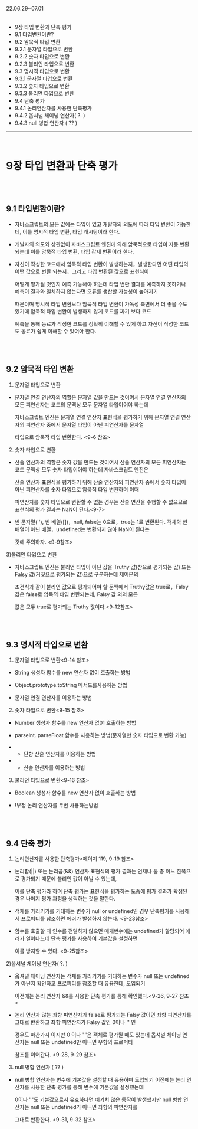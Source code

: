 22.06.29~07.01
<br/>
<br/>
- 9장 타입 변환과 단축 평가
- 9.1 타입변환이란?
- 9.2 암묵적 타입 변환
- 9.2.1 문자열 타입으로 변환
- 9.2.2 숫자 타입으로 변환
- 9.2.3 불리언 타입으로 변환
- 9.3 명시적 타입으로 변환
- 9.3.1 문자열 타입으로 변환
- 9.3.2 숫자 타입으로 변환
- 9.3.3 불리언 타입으로 변환
- 9.4 단축 평가
- 9.4.1 논리연산자를 사용한 단축평가
- 9.4.2 옵셔널 체이닝 연산자( ?. )
- 9.4.3 null 병합 연산자 ( ?? )


<hr/>
<br/>

# 9장 타입 변환과 단축 평가

<br/>
<br/>

## 9.1 타입변환이란?

- 자바스크립트의 모든 값에는 타입이 있고 개발자의 의도에 따라 타입 변환이 가능한데, 이를 명시적 타입 변환, 타입 캐시팅이라 한다.

- 개발자의 의도와 상관없이 자바스크립트 엔진에 의해 암묵적으로 타입이 자동 변환 되는데 이를 암묵적 타입 변환, 타입 강제 변환이라 한다.

- 자신이 작성한 코드에서 암묵적 타입 변환이 발생하는지，발생한다면 어떤 타입의 어떤 값으로 변환 되는지，그리고 타입 변환된 값으로 표현식이
  
  어떻게 평가될 것인지 예측 가능해야 하는데 타입 변환 결과를 예측하지 못하거나 예측이 결과와 일치하지 않는다면 오류를 생산할 가능성이 높아지기
  
  때문이며 명시적 타입 변환보다 암묵적 타입 변환이 가독성 측면에서 더 좋을 수도 있기에 암묵적 타입 변환이 발생하지 않게 코드를 짜기 보다 코드 
  
  예측을 통해 동료가 작성한 코드를 정확히 이해할 수 있게 하고 자신이 작성한 코드도 동료가 쉽게 이해할 수 있어야 한다.
  
<br/>
<br/>

## 9.2 암묵적 타입 변환

1) 문자열 타입으로 변환 

 - 문자열 연결 연산자의 역할은 문자열 값을 만드는 것이여서 문자열 연결 연산자의 모든 피연산자는 코드의 문맥상 모두 문자열 타입이어야 하는데 
 
   자바스크립트 엔진은 문자열 연결 연산자 표현식을 평가하기 위해 문자열 연결 연산자의 피연산자 중에서 문자열 타입이 아닌 피연산자를 문자열 
   
   타입으로 암묵적 타입 변환한다. <9-6 참조>

2) 숫자 타입으로 변환

 - 산술 연산자의 역할은 숫자 값을 만드는 것이여서 산술 연산자의 모든 피연산자는 코드 문맥상 모두 숫자 타입이어야 하는데 자바스크립트 엔진은
 
   산술 연산자 표현식을 평가하기 위해 산술 연산자의 피연산자 중에서 숫자 타입이 아닌 피연산자를 숫자 타입으로 암묵적 타입 변환하며 이때 
   
   피연산자를 숫자 타입으로 변환할 수 없는 경우는 산술 연산을 수행할 수 없으므로 표현식의 평가 결과는 NaN이 된다.<9-7>

- 빈 문자열(''), 빈 배열([])，null, false는 0으로，true는 1로 변환된다. 객체와 빈 배열이 아닌 배열，undefined는 변환되지 않아 NaN이 된다는

  것에 주의하자. <9-9참조>

3)불리언 타입으로 변환

 - 자바스크립트 엔진은 불리언 타입이 아닌 값을 Truthy 값(참으로 평가되는 값) 또는 Falsy 값(거짓으로 평가되는 값)으로 구분하는데 제어문의 
  
   조건식과 같이 불리언 값으로 평가되어야 할 문맥에서 Truthy값은 true로，Falsy 값은 false로 암묵적 타입 변환되는데, Falsy 값 외의 모든 
   
   값은 모두 true로 평가되는 Truthy 값이다.<9-12참조>


<br/>
<br/>

## 9.3 명시적 타입으로 변환

1) 문자열 타입으로 변환<9-14 참조>

 - String 생성자 함수를 new 연산자 없이 호출하는 방법
 
 - Object.prototype.toString 메서드를사용하는 방법
 
 - 문자열 연결 연산자를 이용하는 방법
 
2) 숫자 타입으로 변환<9-15 참조>

 - Number 생성자 함수를 new 연산자 없01 호출하는 방법
 
 - parselnt. parseFloat 함수를 사용하는 방법(문자열만 숫자 타입으로 변환 가능)
 
 - + 단항 산술 연산자를 이용하는 방법
 
 - * 산술 연산자를 이용하는 방법
 
3) 불리언 타입으로 변환<9-16 참조>

 - Boolean 생성자 함수를 new 연산자 없이 호출하는 방법
 
 - !부정 논리 연산자를 두번 사용하는방법

<br/>
<br/>

## 9.4 단축 평가

1) 논리연산자를 사용한 단축평가<페이지 119, 9-19 참조>

 - 논리합(||) 또는 논리곱(&&) 연산자 표현식의 평가 결과는 언제나 둘 중 어느 한쪽으로 평가되기 때문에 불리언 값이 아닐 수 있는데, 
   
   이를 단축 평가라 하며 단축 평가는 표현식을 평가하는 도중에 평가 결과가 확정된 경우 나머지 평가 과정을 생릭하는 것을 말한다.
 
 - 객체를 가리키기를 기대하는 변수가 null or undefined인 경우 단축평가를 사용해서 프로퍼티를 참조하면 에러가 발생하지 않는다. <9-23참조>
 
 - 함수를 호출할 때 인수를 전달하지 않으면 매개변수에는 undefined가 할당되어 에러가 일어나느데 단축 평가를 사용하여 기본값을 설정하면
 
   이를 방지할 수 있다. <9-25참조>

2)옵셔널 체이닝 연산자( ?. )

- 옵셔널 체이닝 연산자는 객체를 가리키기를 기대하는 변수가 null 또는 undefined가 아닌지 확인하고 프로퍼티를 참조할 때 유용한데, 도입되기 

  이전에는 논리 연산자 &&를 사용한 단축 평가를 통해 확인했다.<9-26, 9-27 참조>
 
- 논리 연산자 않는 좌항 피연산자가 false로 평가되는 Falsy 값이면 좌항 피연산자를 그대로 반환하고 좌항 피연산자가 Falsy 값인 0이나 '' 인 

  경우도 마찬가지 이지만 0 이나 ' '은 객체로 평가될 때도 있는데 옵셔널 체이닝 연산자는 null 또는 undefined만 아니면 우항의 프로퍼티 
  
  참조를 이어간다. <9-28, 9-29 참조>

3) null 병합 연산자 ( ?? )

- null 병합 연산자는 변수에 기본값을 설정할 때 유용하며 도입되기 이전에는 논리 연산자를 사용한 단축 평가를 통해 변수에 기본값을 설정했는데 

  0이나 ' '도 기본값으로서 유효하다면 예기치 않은 동작이 발생했지만 null 병합 연산자는 null 또는 undefined가 아니면 좌항의 피연산자를 
  
  그대로 반환한다. <9-31, 9-32 참조>

<br/>
<br/>
